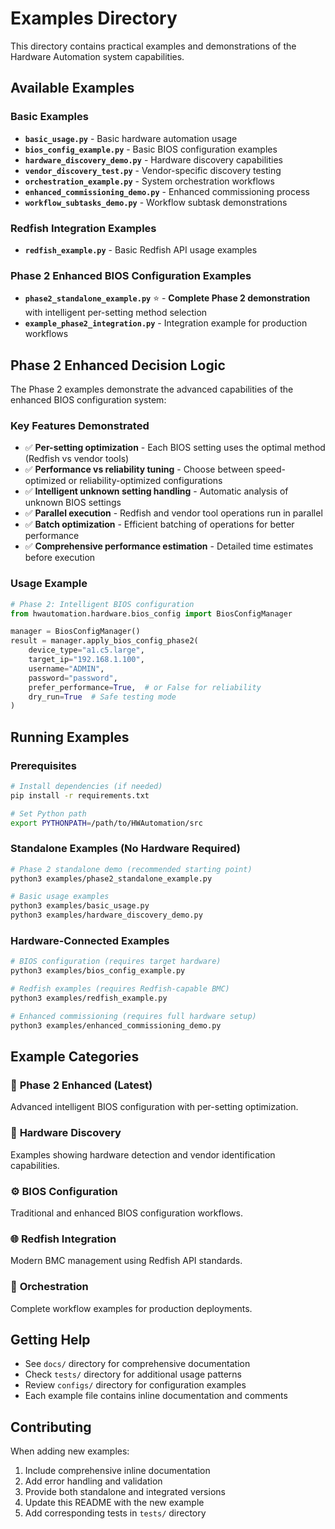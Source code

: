 # Examples Directory

This directory contains practical examples and demonstrations of the Hardware Automation system capabilities.

## Available Examples

### Basic Examples
- **`basic_usage.py`** - Basic hardware automation usage
- **`bios_config_example.py`** - Basic BIOS configuration examples
- **`hardware_discovery_demo.py`** - Hardware discovery capabilities
- **`vendor_discovery_test.py`** - Vendor-specific discovery testing
- **`orchestration_example.py`** - System orchestration workflows
- **`enhanced_commissioning_demo.py`** - Enhanced commissioning process
- **`workflow_subtasks_demo.py`** - Workflow subtask demonstrations

### Redfish Integration Examples
- **`redfish_example.py`** - Basic Redfish API usage examples

### Phase 2 Enhanced BIOS Configuration Examples
- **`phase2_standalone_example.py`** ⭐ - **Complete Phase 2 demonstration** with intelligent per-setting method selection
- **`example_phase2_integration.py`** - Integration example for production workflows

## Phase 2 Enhanced Decision Logic

The Phase 2 examples demonstrate the advanced capabilities of the enhanced BIOS configuration system:

### Key Features Demonstrated
- ✅ **Per-setting optimization** - Each BIOS setting uses the optimal method (Redfish vs vendor tools)
- ✅ **Performance vs reliability tuning** - Choose between speed-optimized or reliability-optimized configurations  
- ✅ **Intelligent unknown setting handling** - Automatic analysis of unknown BIOS settings
- ✅ **Parallel execution** - Redfish and vendor tool operations run in parallel
- ✅ **Batch optimization** - Efficient batching of operations for better performance
- ✅ **Comprehensive performance estimation** - Detailed time estimates before execution

### Usage Example
```python
# Phase 2: Intelligent BIOS configuration
from hwautomation.hardware.bios_config import BiosConfigManager

manager = BiosConfigManager()
result = manager.apply_bios_config_phase2(
    device_type="a1.c5.large",
    target_ip="192.168.1.100",
    username="ADMIN", 
    password="password",
    prefer_performance=True,  # or False for reliability
    dry_run=True  # Safe testing mode
)
```

## Running Examples

### Prerequisites
```bash
# Install dependencies (if needed)
pip install -r requirements.txt

# Set Python path
export PYTHONPATH=/path/to/HWAutomation/src
```

### Standalone Examples (No Hardware Required)
```bash
# Phase 2 standalone demo (recommended starting point)
python3 examples/phase2_standalone_example.py

# Basic usage examples
python3 examples/basic_usage.py
python3 examples/hardware_discovery_demo.py
```

### Hardware-Connected Examples
```bash
# BIOS configuration (requires target hardware)
python3 examples/bios_config_example.py

# Redfish examples (requires Redfish-capable BMC)
python3 examples/redfish_example.py

# Enhanced commissioning (requires full hardware setup)
python3 examples/enhanced_commissioning_demo.py
```

## Example Categories

### 🚀 **Phase 2 Enhanced** (Latest)
Advanced intelligent BIOS configuration with per-setting optimization.

### 🔧 **Hardware Discovery**
Examples showing hardware detection and vendor identification capabilities.

### ⚙️ **BIOS Configuration** 
Traditional and enhanced BIOS configuration workflows.

### 🌐 **Redfish Integration**
Modern BMC management using Redfish API standards.

### 🎯 **Orchestration**
Complete workflow examples for production deployments.

## Getting Help

- See `docs/` directory for comprehensive documentation
- Check `tests/` directory for additional usage patterns
- Review `configs/` directory for configuration examples
- Each example file contains inline documentation and comments

## Contributing

When adding new examples:
1. Include comprehensive inline documentation
2. Add error handling and validation
3. Provide both standalone and integrated versions
4. Update this README with the new example
5. Add corresponding tests in `tests/` directory
